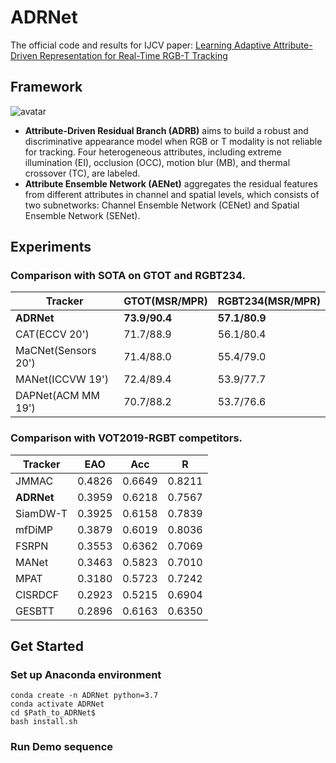 # ADRNet
The official code and results for IJCV paper: [Learning Adaptive Attribute-Driven Representation for Real-Time RGB-T Tracking](https://link.springer.com/article/10.1007/s11263-021-01495-3)

## Framework
![avatar](https://github.com/zhang-pengyu/ADRNet/blob/main/Framework.png)

- **Attribute-Driven Residual Branch (ADRB)** aims to build a robust and discriminative appearance model when RGB or T modality is not reliable for tracking. Four heterogeneous attributes, including extreme illumination (EI), occlusion (OCC), motion blur (MB), and thermal crossover (TC), are labeled.
- **Attribute Ensemble Network (AENet)** aggregates the residual features from different attributes in channel and spatial levels, which consists of two subnetworks: Channel Ensemble Network (CENet) and Spatial Ensemble Network (SENet).

## Experiments
### Comparison with SOTA on GTOT and RGBT234.
| Tracker | GTOT(MSR/MPR) | RGBT234(MSR/MPR)|
| ------ | ------ | ------ |
| **ADRNet** | **73.9/90.4** | **57.1/80.9** |
| CAT(ECCV 20') | 71.7/88.9 | 56.1/80.4 |
| MaCNet(Sensors 20') | 71.4/88.0 | 55.4/79.0 |
| MANet(ICCVW 19') | 72.4/89.4 | 53.9/77.7 |
| DAPNet(ACM MM 19') | 70.7/88.2 | 53.7/76.6 |

### Comparison with VOT2019-RGBT competitors.
| Tracker | EAO | Acc | R |
| ------ | ------ | ------ | ------ |
| JMMAC | 0.4826 | 0.6649 | 0.8211 |
| **ADRNet** | 0.3959 | 0.6218 | 0.7567 |
| SiamDW-T | 0.3925 | 0.6158 | 0.7839 | 
| mfDiMP | 0.3879 | 0.6019 | 0.8036 |
| FSRPN | 0.3553 | 0.6362 | 0.7069 |
| MANet | 0.3463 | 0.5823 | 0.7010 |
| MPAT | 0.3180 | 0.5723 | 0.7242 |
| CISRDCF | 0.2923 | 0.5215 | 0.6904 |
| GESBTT | 0.2896 | 0.6163 | 0.6350 |

## Get Started
### Set up Anaconda environment
```
conda create -n ADRNet python=3.7
conda activate ADRNet
cd $Path_to_ADRNet$
bash install.sh
```
### Run Demo sequence

